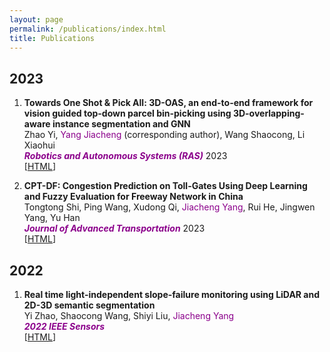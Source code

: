 ```yaml
---
layout: page
permalink: /publications/index.html
title: Publications
---
```



## 2023
1. **Towards One Shot & Pick All: 3D-OAS, an end-to-end framework for vision guided top-down parcel bin-picking using 3D-overlapping-aware instance segmentation and GNN**  
Zhao Yi, <font color='DarkMagenta'>Yang Jiacheng</font> (corresponding author), Wang Shaocong, Li Xiaohui  
***<font color='DarkMagenta'>Robotics and Autonomous Systems (RAS)</font>*** 2023  
[[HTML](https://www.sciencedirect.com/science/article/abs/pii/S0921889023001306)]  

2. **CPT-DF: Congestion Prediction on Toll-Gates Using Deep Learning and Fuzzy Evaluation for Freeway Network in China**  
Tongtong Shi, Ping Wang, Xudong Qi, <font color='DarkMagenta'>Jiacheng Yang</font>, Rui He, Jingwen Yang, Yu Han  
***<font color='DarkMagenta'>Journal of Advanced Transportation</font>*** 2023  
[[HTML](https://www.hindawi.com/journals/jat/2023/2941035/)]  


## 2022

1. **Real time light-independent slope-failure monitoring using LiDAR and 2D-3D semantic segmentation**  
Yi Zhao, Shaocong Wang, Shiyi Liu, <font color='DarkMagenta'>Jiacheng Yang</font>  
***<font color='DarkMagenta'>2022 IEEE Sensors</font>***  
[[HTML](https://ieeexplore.ieee.org/abstract/document/9967046)]  
